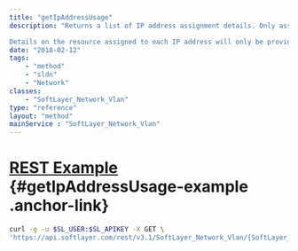 ```yaml
---
title: "getIpAddressUsage"
description: "Returns a list of IP address assignment details. Only assigned IP addresses are reported on. IP address assignments are presently only recorded and available for Primary Subnets. 

Details on the resource assigned to each IP address will only be provided to users with access to the underlying resource. If the user cannot access the resource, a detail record will still be returned for the assignment but without any accompanying resource data. "
date: "2018-02-12"
tags:
    - "method"
    - "sldn"
    - "Network"
classes:
    - "SoftLayer_Network_Vlan"
type: "reference"
layout: "method"
mainService : "SoftLayer_Network_Vlan"
---
```


# [REST Example](#getIpAddressUsage-example) <a href="/article/rest/"><i class="fas fa-question"></i></a> {#getIpAddressUsage-example .anchor-link} 
```bash
curl -g -u $SL_USER:$SL_APIKEY -X GET \
'https://api.softlayer.com/rest/v3.1/SoftLayer_Network_Vlan/{SoftLayer_Network_VlanID}/getIpAddressUsage'
```
